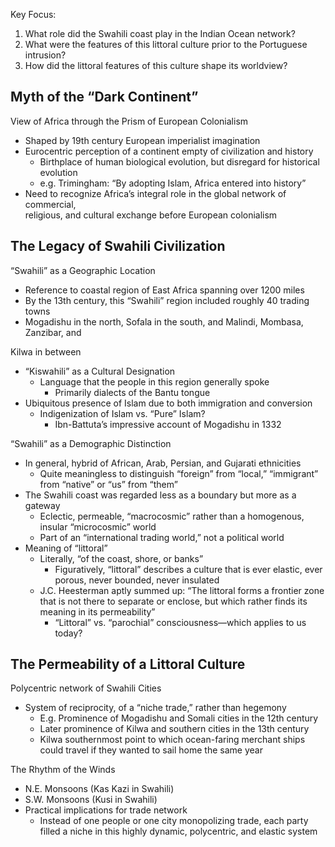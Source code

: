 Key Focus:  
1) What role did the Swahili coast play in the Indian Ocean network?  
2) What were the features of this littoral culture prior to the Portuguese intrusion?  
3) How did the littoral features of this culture shape its worldview?  

## Myth of the “Dark Continent”  
View of Africa through the Prism of European Colonialism  
- Shaped by 19th century European imperialist imagination  
- Eurocentric perception of a continent empty of civilization and history  
	- Birthplace of human biological evolution, but disregard for historical evolution  
	- e.g. Trimingham: “By adopting Islam, Africa entered into history”  
- Need to recognize Africa’s integral role in the global network of commercial,  
religious, and cultural exchange before European colonialism  

## The Legacy of Swahili Civilization  
“Swahili” as a Geographic Location  
- Reference to coastal region of East Africa spanning over 1200 miles  
- By the 13th century, this “Swahili” region included roughly 40 trading towns  
- Mogadishu in the north, Sofala in the south, and Malindi, Mombasa, Zanzibar, and  

Kilwa in between  
- “Kiswahili” as a Cultural Designation  
	- Language that the people in this region generally spoke  
		- Primarily dialects of the Bantu tongue  
- Ubiquitous presence of Islam due to both immigration and conversion  
	- Indigenization of Islam vs. “Pure” Islam?  
		- Ibn-Battuta’s impressive account of Mogadishu in 1332  

“Swahili” as a Demographic Distinction  
- In general, hybrid of African, Arab, Persian, and Gujarati ethnicities  
	- Quite meaningless to distinguish “foreign” from “local,” “immigrant” from “native” or “us” from “them”  
- The Swahili coast was regarded less as a boundary but more as a gateway  
	- Eclectic, permeable, “macrocosmic” rather than a homogenous, insular “microcosmic” world  
	- Part of an “international trading world,” not a political world  
- Meaning of “littoral”  
	- Literally, “of the coast, shore, or banks”  
		- Figuratively, “littoral” describes a culture that is ever elastic, ever porous, never bounded, never insulated  
	- J.C. Heesterman aptly summed up: “The littoral forms a frontier zone that is not there to separate or enclose, but which rather finds its meaning in its permeability”  
		- “Littoral” vs. “parochial” consciousness—which applies to us today?  

## The Permeability of a Littoral Culture
Polycentric network of Swahili Cities  
- System of reciprocity, of a “niche trade,” rather than hegemony  
	- E.g. Prominence of Mogadishu and Somali cities in the 12th century  
	- Later prominence of Kilwa and southern cities in the 13th century  
	- Kilwa southernmost point to which ocean-faring merchant ships could travel if they wanted to sail home the same year  

The Rhythm of the Winds  
- N.E. Monsoons (Kas Kazi in Swahili)  
- S.W. Monsoons (Kusi in Swahili)  
- Practical implications for trade network  
	- Instead of one people or one city monopolizing trade, each party filled a niche in this highly dynamic, polycentric, and elastic system